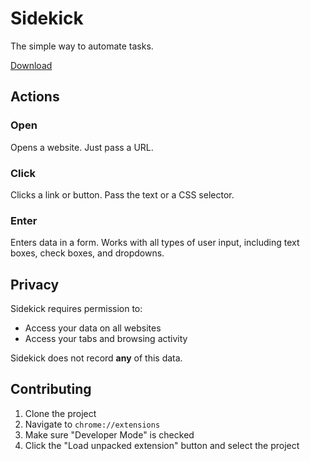 # Sidekick

The simple way to automate tasks.

[Download](https://chrome.google.com/webstore/detail/autokick/dmikmdobaidjjcifnjachfbaldokdhal)

## Actions

### Open

Opens a website. Just pass a URL.

### Click

Clicks a link or button.  Pass the text or a CSS selector.

### Enter

Enters data in a form.  Works with all types of user input, including text boxes, check boxes, and dropdowns.

## Privacy

Sidekick requires permission to:

- Access your data on all websites
- Access your tabs and browsing activity

Sidekick does not record **any** of this data.

## Contributing

1. Clone the project
2. Navigate to `chrome://extensions`
3. Make sure "Developer Mode" is checked
4. Click the "Load unpacked extension" button and select the project
